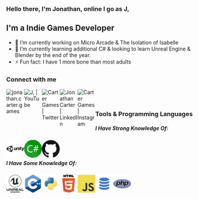 ### Hello there, I'm Jonathan, online I go as J,

## I'm a Indie Games Developer 
- 🔭 I’m currently working on Micro Arcade & The Isolation of Isabelle
- 🌱 I’m currently learning additional C# & looking to learn Unreal Engine & Blender by the end of the year.
- ⚡ Fun fact: I have 1 more bone than most adults

### Connect with me
[<img align="left" alt="jonathan.carter.games" width="48px" src="https://i.imgur.com/tzJm17w.png" />][port]
[<img align="left" alt="J, | YouTube" width="48px" src="https://i.imgur.com/XhMcHp8.png" />][youtube]
[<img align="left" alt="Carter Games | Twitter" width="48px" src="https://i.imgur.com/fs6SDL3.png" />][twitter]
[<img align="left" alt="Jonathan Carter | LinkedIn" width="48px" src="https://i.imgur.com/iODBo5C.png" />][linkedin]
[<img align="left" alt="Carter Games | Instagram" width="48px" src="https://i.imgur.com/3W6AKZb.png" />][instagram]

<br /><br />

### Tools & Programming Languages 
##### I Have Strong Knowledge Of:
<img align="left" alt="Unity" width="48px" src="https://raw.githubusercontent.com/github/explore/80688e429a7d4ef2fca1e82350fe8e3517d3494d/topics/unity/unity.png" />
<img align="left" alt="C#" width="48px" src="https://raw.githubusercontent.com/github/explore/80688e429a7d4ef2fca1e82350fe8e3517d3494d/topics/csharp/csharp.png" />
<img align="left" alt="GitHub" width="48px" src="https://raw.githubusercontent.com/github/explore/78df643247d429f6cc873026c0622819ad797942/topics/github/github.png" />
<br /><br />

##### I Have Some Knowledge Of:
<img align="left" alt="Unreal Engine" width="48px" src="https://raw.githubusercontent.com/github/explore/80688e429a7d4ef2fca1e82350fe8e3517d3494d/topics/unreal-engine/unreal-engine.png" />
<img align="left" alt="C++" width="48px" src="https://raw.githubusercontent.com/github/explore/80688e429a7d4ef2fca1e82350fe8e3517d3494d/topics/cpp/cpp.png" />
<img align="left" alt="Python" width="48px" src="https://raw.githubusercontent.com/github/explore/80688e429a7d4ef2fca1e82350fe8e3517d3494d/topics/python/python.png" />
<img align="left" alt="HTML5" width="48px" src="https://raw.githubusercontent.com/github/explore/80688e429a7d4ef2fca1e82350fe8e3517d3494d/topics/html/html.png" />
<img align="left" alt="JavaScript" width="48px" src="https://raw.githubusercontent.com/github/explore/80688e429a7d4ef2fca1e82350fe8e3517d3494d/topics/javascript/javascript.png" />
<img align="left" alt="SQL" width="48px" src="https://raw.githubusercontent.com/github/explore/80688e429a7d4ef2fca1e82350fe8e3517d3494d/topics/sql/sql.png" />
<img align="left" alt="PHP" width="48px" src="https://raw.githubusercontent.com/github/explore/80688e429a7d4ef2fca1e82350fe8e3517d3494d/topics/php/php.png" />


[port]: https://jonathan.carter.games
[youtube]: https://www.youtube.com/channel/UCyiWPX6M3StP1Z3hB9b1rzA
[linkedin]: https://www.linkedin.com/in/jonathanmcarter
[twitter]: https://twitter.com/CarterGamesUK
[facebook]: https://www.facebook.com/CarterGames
[instagram]: https://www.instagram.com/cartergamesuk/

<!--
**JonathanMCarter/JonathanMCarter** is a ✨ _special_ ✨ repository because its `README.md` (this file) appears on your GitHub profile.

Here are some ideas to get you started:

- 🔭 I’m currently working on ...
- 🌱 I’m currently learning ...
- 👯 I’m looking to collaborate on ...
- 🤔 I’m looking for help with ...
- 💬 Ask me about ...
- 📫 How to reach me: ...
- 😄 Pronouns: ...
- ⚡ Fun fact: ...
-->

